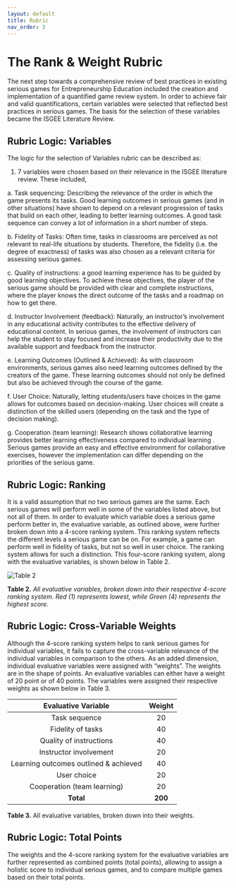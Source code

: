 ```yaml
---
layout: default
title: Rubric
nav_order: 3
---
```


# The Rank & Weight Rubric

The next step towards a comprehensive review of best practices in existing serious games for Entrepreneurship Education included the creation and implementation of a quantified game review system.
In order to achieve fair and valid quantifications, certain variables were selected that reflected best practices in serious games. The basis for the selection of these variables became the ISGEE Literature Review. 

## Rubric Logic: Variables

The logic for the selection of Variables rubric can be described as:

1)	7 variables were chosen based on their relevance in the ISGEE literature review. These included,

 a.	Task sequencing:  Describing the relevance of the order in which the game presents its tasks. Good learning outcomes in serious games (and in other situations) have shown   to depend on a relevant progression of tasks that build on each other, leading to better learning outcomes. A good task sequence can convey a lot of information in a short number of steps.
   
 b.	Fidelity of Tasks: Often time, tasks in classrooms are perceived as not relevant to real-life situations by students. Therefore, the fidelity (i.e. the degree of exactness) of tasks was also chosen as a relevant criteria for assessing serious games.
   
 c.	Quality of instructions: a good learning experience has to be guided by good learning objectives. To achieve these objectives, the player of the serious game should be provided with clear and complete instructions, where the player knows the direct outcome of the tasks and a roadmap on how to get there. 
    
 d.	Instructor Involvement (feedback): Naturally, an instructor’s involvement in any educational activity contributes to the effective delivery of educational content. In serious games, the involvement of instructors can help the student to stay focused and increase their productivity due to the available support and feedback from the instructor. 
    
 e.	Learning Outcomes (Outlined & Achieved): As with classroom environments, serious games also need learning outcomes defined by the creators of the game. These learning outcomes should not only be defined but also be achieved through the course of the game. 
    
 f.	User Choice: Naturally, letting students/users have choices in the game allows for outcomes based on decision-making. User choices will create a distinction of the skilled users (depending on the task and the type of decision making). 
    
 g.	Cooperation (team learning): Research shows collaborative learning provides better learning effectiveness compared to individual learning .  Serious games provide an easy and effective environment for collaborative exercises, however the implementation can differ depending on the priorities of the serious game. 


## Rubric Logic: Ranking

It is a valid assumption that no two serious games are the same. Each serious games will perform well in some of the variables listed above, but not all of them.  In order to evaluate which variable does a serious game perform better in, the evaluative variable, as outlined above, were further broken down into a 4-score ranking system. This ranking system reflects the different levels a serious game can be on. For example, a game can perform well in fidelity of tasks, but not so well in user choice. The ranking system allows for such a distinction.
This four-score ranking system, along with the evaluative variables, is shown below in Table 2.

 
![Table 2](https://cdn.statically.io/gh/thisistaimur/isgee/9289bad9/assets%20/Picture1.png)

**Table 2.**  _All evaluative variables, broken down into their respective 4-score ranking system. Red (1) represents lowest, while Green (4) represents the highest score._


## Rubric Logic: Cross-Variable Weights

Although the 4-score ranking system helps to rank serious games for individual variables, it fails to capture the cross-variable relevance of the individual variables in comparison to the others. As an added dimension, individual evaluative variables were assigned with “weights”. The weights are in the shape of points. An evaluative variables can either have a weight of 20 point or of 40 points. 
The variables were assigned their respective weights as shown below in Table 3. 


|           Evaluative Variable          | Weight |
|:--------------------------------------:|:------:|
|              Task sequence             |   20   |
|            Fidelity of tasks           |   40   |
| Quality of instructions                | 40     |
|         Instructor involvement         |   20   |
| Learning outcomes outlined & achieved  | 40     |
| User choice                            | 20     |
| Cooperation (team learning)            | 20     |
| **Total**                                  | **200**    |

**Table 3.**  All evaluative variables, broken down into their weights.



## Rubric Logic: Total Points

The weights and the 4-score ranking system for the evaluative variables are further represented as combined points (total points), allowing to assign a holistic score to individual serious games, and to compare multiple games based on their total points. 




